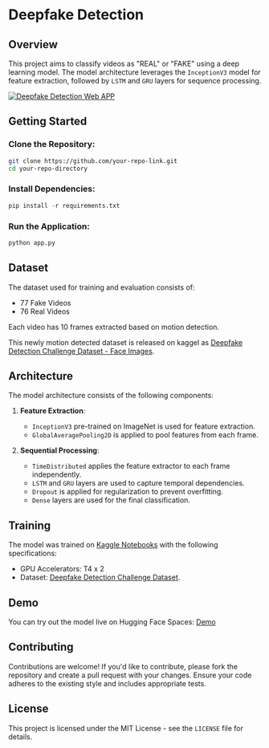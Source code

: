 # Deepfake Detection

## Overview

This project aims to classify videos as "REAL" or "FAKE" using a deep learning model. The model architecture leverages the `InceptionV3` model for feature extraction, followed by `LSTM` and `GRU` layers for sequence processing.

[![Deepfake Detection Web APP](https://github.com/VMD7/deepfake-detection/blob/main/Docs/AnimationDF.gif)](https://vjdevane-deepfake-detection.hf.space)

## Getting Started

### Clone the Repository:

```bash
git clone https://github.com/your-repo-link.git
cd your-repo-directory
```
### Install Dependencies:
```python
pip install -r requirements.txt
```

### Run the Application:
```python
python app.py
```

## Dataset

The dataset used for training and evaluation consists of:
* 77 Fake Videos
* 76 Real Videos

Each video has 10 frames extracted based on motion detection.

This newly motion detected dataset is released on kaggel as [Deepfake Detection Challenge Dataset - Face Images](https://www.kaggle.com/datasets/vijaydevane/deepfake-detection-challenge-dataset-face-images).


## Architecture

The model architecture consists of the following components:

1. **Feature Extraction**: 
   - `InceptionV3` pre-trained on ImageNet is used for feature extraction.
   - `GlobalAveragePooling2D` is applied to pool features from each frame.

2. **Sequential Processing**:
   - `TimeDistributed` applies the feature extractor to each frame independently.
   - `LSTM` and `GRU` layers are used to capture temporal dependencies.
   - `Dropout` is applied for regularization to prevent overfitting.
   - `Dense` layers are used for the final classification.

## Training
The model was trained on [Kaggle Notebooks](https://www.kaggle.com/code/vijaydevane/deepfakedetectiontraining) with the following specifications:
* GPU Accelerators: T4 x 2
* Dataset: [Deepfake Detection Challenge Dataset](https://www.kaggle.com/c/deepfake-detection-challenge).


## Demo

You can try out the model live on Hugging Face Spaces: [Demo](https://vjdevane-deepfake-detection.hf.space)

## Contributing

Contributions are welcome! If you'd like to contribute, please fork the repository and create a pull request with your changes. Ensure your code adheres to the existing style and includes appropriate tests.
   
## License
This project is licensed under the MIT License - see the `LICENSE` file for details.
